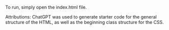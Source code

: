 To run, simply open the index.html file.

Attributions: ChatGPT was used to generate starter code for the general structure of the HTML, as well as the beginning class structure for the CSS.
